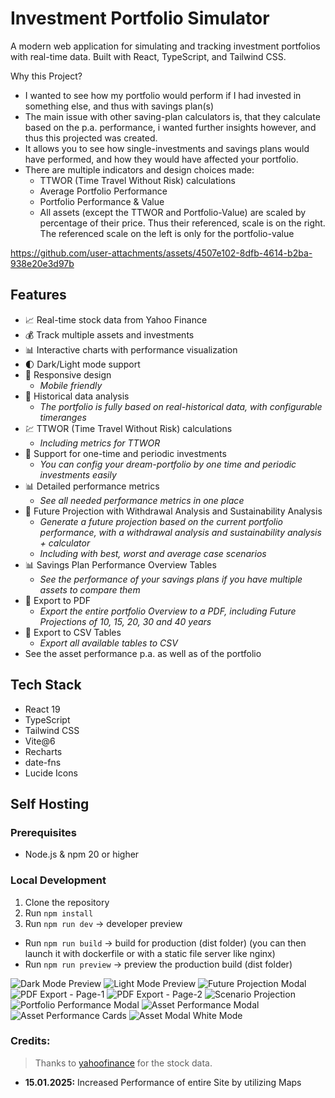 # Investment Portfolio Simulator

A modern web application for simulating and tracking investment portfolios with real-time data. Built with React, TypeScript, and Tailwind CSS.

Why this Project?
- I wanted to see how my portfolio would perform if I had invested in something else, and thus with savings plan(s)
- The main issue with other saving-plan calculators is, that they calculate based on the p.a. performance, i wanted further insights however, and thus this projected was created.
- It allows you to see how single-investments and savings plans would have performed, and how they would have affected your portfolio.
- There are multiple indicators and design choices made:
  - TTWOR (Time Travel Without Risk) calculations
  - Average Portfolio Performance
  - Portfolio Performance & Value
  - All assets (except the TTWOR and Portfolio-Value) are scaled by percentage of their price. Thus their referenced, scale is on the right. The referenced scale on the left is only for the portfolio-value

https://github.com/user-attachments/assets/4507e102-8dfb-4614-b2ba-938e20e3d97b

## Features

- 📈 Real-time stock data from Yahoo Finance
- 💰 Track multiple assets and investments
- 📊 Interactive charts with performance visualization
- 🌓 Dark/Light mode support
- 📱 Responsive design
    - *Mobile friendly*
- 📅 Historical data analysis
    - *The portfolio is fully based on real-historical data, with configurable timeranges*
- 💹 TTWOR (Time Travel Without Risk) calculations
    - *Including metrics for TTWOR*
- 🔄 Support for one-time and periodic investments
    - *You can config your dream-portfolio by one time and periodic investments easily*
- 📊 Detailed performance metrics
    - *See all needed performance metrics in one place*
- 📅 Future Projection with Withdrawal Analysis and Sustainability Analysis
    - *Generate a future projection based on the current portfolio performance, with a withdrawal analysis and sustainability analysis + calculator*
    - *Including with best, worst and average case scenarios*
- 📊 Savings Plan Performance Overview Tables
    - *See the performance of your savings plans if you have multiple assets to compare them*
- 📄 Export to PDF
    - *Export the entire portfolio Overview to a PDF, including Future Projections of 10, 15, 20, 30 and 40 years*
- 📄 Export to CSV Tables
    - *Export all available tables to CSV*
- See the asset performance p.a. as well as of the portfolio

## Tech Stack

- React 19
- TypeScript
- Tailwind CSS
- Vite@6
- Recharts
- date-fns
- Lucide Icons

## Self Hosting

### Prerequisites

- Node.js & npm 20 or higher

### Local Development

1. Clone the repository
2. Run `npm install`
3. Run `npm run dev` -> developer preview
  - Run `npm run build` -> build for production (dist folder) (you can then launch it with dockerfile or with a static file server like nginx)
  - Run `npm run preview` -> preview the production build (dist folder)

![Dark Mode Preview](./docs/dark-mode.png)
![Light Mode Preview](./docs/light-mode.png)
![Future Projection Modal](./docs/future-projection.png)
![PDF Export - Page-1](./docs/analysis-page-1.png)
![PDF Export - Page-2](./docs/analysis-page-2.png)
![Scenario Projection](./docs/scenario-projection.png)
![Portfolio Performance Modal](./docs/portfolioPerformance.png)
![Asset Performance Modal](./docs/assetPerformance.png)
![Asset Performance Cards](./docs/assetPerformanceCards.png)
![Asset Modal White Mode](.docs/assetPerformanceWhiteMode.png)

### Credits:

> Thanks to [yahoofinance](https://finance.yahoo.com/) for the stock data.


- **15.01.2025:** Increased Performance of entire Site by utilizing Maps
